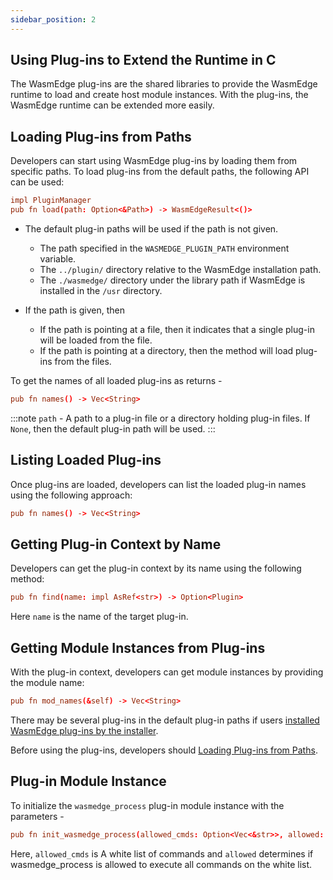 ```yaml
---
sidebar_position: 2
---
```


## Using Plug-ins to Extend the Runtime in C

The WasmEdge plug-ins are the shared libraries to provide the WasmEdge runtime to load and create host module instances. With the plug-ins, the WasmEdge runtime can be extended more easily.

## Loading Plug-ins from Paths

Developers can start using WasmEdge plug-ins by loading them from specific paths. To load plug-ins from the default paths, the following API can be used:

```toml
impl PluginManager
pub fn load(path: Option<&Path>) -> WasmEdgeResult<()>
```

- The default plug-in paths will be used if the path is not given.

  - The path specified in the `WASMEDGE_PLUGIN_PATH` environment variable.
  - The `../plugin/` directory relative to the WasmEdge installation path.
  - The `./wasmedge/` directory under the library path if WasmEdge is installed in the `/usr` directory.

- If the path is given, then

  - If the path is pointing at a file, then it indicates that a single plug-in will be loaded from the file.
  - If the path is pointing at a directory, then the method will load plug-ins from the files.

To get the names of all loaded plug-ins as returns -

```toml
pub fn names() -> Vec<String>
```

<!-- prettier-ignore -->
:::note
`path` - A path to a plug-in file or a directory holding plug-in files. If `None`, then the default plug-in path will be used.
:::

## Listing Loaded Plug-ins

Once plug-ins are loaded, developers can list the loaded plug-in names using the following approach:

```toml
pub fn names() -> Vec<String>
```

## Getting Plug-in Context by Name

Developers can get the plug-in context by its name using the following method:

```toml
pub fn find(name: impl AsRef<str>) -> Option<Plugin>
```

Here `name` is the name of the target plug-in.

## Getting Module Instances from Plug-ins

With the plug-in context, developers can get module instances by providing the module name:

```toml
pub fn mod_names(&self) -> Vec<String>
```

There may be several plug-ins in the default plug-in paths if users [installed WasmEdge plug-ins by the installer](/contribute/installer.md#plugins).

Before using the plug-ins, developers should [Loading Plug-ins from Paths](#loading-plug-ins-from-paths).

## Plug-in Module Instance

To initialize the `wasmedge_process` plug-in module instance with the parameters -

```toml
pub fn init_wasmedge_process(allowed_cmds: Option<Vec<&str>>, allowed: bool)
```

Here, `allowed_cmds` is A white list of commands and `allowed` determines if wasmedge_process is allowed to execute all commands on the white list.

